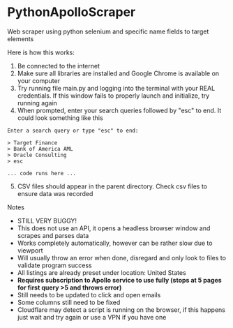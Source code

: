 # PythonApolloScraper
Web scraper using python selenium and specific name fields to target elements

Here is how this works:
1. Be connected to the internet
2. Make sure all libraries are installed and Google Chrome is available on your computer
2. Try running file main.py and logging into the terminal with your REAL credentials. If this window fails to properly launch and initialize, try running again
3. When prompted, enter your search queries followed by "esc" to end. It could look something like this

```
Enter a search query or type "esc" to end:

> Target Finance
> Bank of America AML
> Oracle Consulting
> esc

... code runs here ...

```
5. CSV files should appear in the parent directory. Check csv files to ensure data was recorded

Notes
- STILL VERY BUGGY!
- This does not use an API, it opens a headless browser window and scrapes and parses data
- Works completely automatically, however can be rather slow due to viewport
- Will usually throw an error when done, disregard and only look to files to validate program success
- All listings are already preset under location: United States
- **Requires subscription to Apollo service to use fully (stops at 5 pages for first query >5 and throws error)**
- Still needs to be updated to click and open emails
- Some columns still need to be fixed
- Cloudflare may detect a script is running on the browser, if this happens just wait and try again or use a VPN if you have one